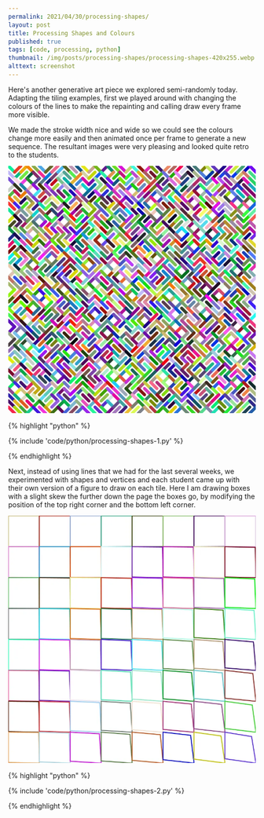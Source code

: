 ```yaml
---
permalink: 2021/04/30/processing-shapes/
layout: post
title: Processing Shapes and Colours
published: true
tags: [code, processing, python]
thumbnail: /img/posts/processing-shapes/processing-shapes-420x255.webp
alttext: screenshot
---
```


Here's another generative art piece we explored semi-randomly today. Adapting the tiling examples, first we played around with changing the 
colours of the lines to make the repainting and calling draw every frame more visible. 

We made the stroke width nice and wide so we could see the colours change more easily and then animated once per frame to generate a new sequence. The 
resultant images were very pleasing and looked quite retro to the students. 

![first](/img/posts/processing-shapes/processing-shapes-1.webp)

{% highlight "python" %}

{% include 'code/python/processing-shapes-1.py' %}

{% endhighlight %}

Next, instead of using lines that we had for the last several weeks, we experimented with shapes and vertices and each student came up with their 
own version of a figure to draw on each tile. Here I am drawing boxes with a slight skew the further down the page the boxes go, by modifying the position
of the top right corner and the bottom left corner. 

![second](/img/posts/processing-shapes/processing-shapes-2.webp)


{% highlight "python" %}

{% include 'code/python/processing-shapes-2.py' %}

{% endhighlight %}


